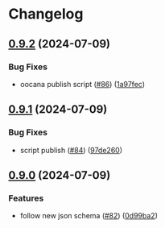 # Changelog

## [0.9.2](https://github.com/oomol/oocana-python/compare/@oomol/python-sdk@0.9.1...@oomol/python-sdk@0.9.2) (2024-07-09)


### Bug Fixes

* oocana publish script ([#86](https://github.com/oomol/oocana-python/issues/86)) ([1a97fec](https://github.com/oomol/oocana-python/commit/1a97fec4decc8102dc1a8c5ea887043612857ace))

## [0.9.1](https://github.com/oomol/oocana-python/compare/@oomol/python-sdk@0.9.0...@oomol/python-sdk@0.9.1) (2024-07-09)


### Bug Fixes

* script publish ([#84](https://github.com/oomol/oocana-python/issues/84)) ([97de260](https://github.com/oomol/oocana-python/commit/97de260e8c70b93380ec922578a683f9b439dc72))

## [0.9.0](https://github.com/oomol/oocana-python/compare/@oomol/python-sdk@0.8.0...@oomol/python-sdk@0.9.0) (2024-07-09)


### Features

* follow new json schema ([#82](https://github.com/oomol/oocana-python/issues/82)) ([0d99ba2](https://github.com/oomol/oocana-python/commit/0d99ba29b7003a6cc36c79c087da25aa8e2cb562))
